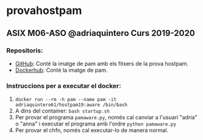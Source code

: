 # provahostpam
## ASIX M06-ASO @adriaquintero Curs 2019-2020
### Repositoris:
- [GitHub](https://github.com/adriaquinterol/provahostpam): Conté la imatge de pam amb els fitxers de la prova hostpam.
- [Dockerhub](https://hub.docker.com/repository/docker/adriaquintero61/hostpam19): Conté la imatge de pam.

### Instruccions per a executar el docker:

1. `docker run --rm -h pam --name pam -it adriaquintero61/hostpam19:aware /bin/bash` 
2. A dins del container: `bash startup.sh`
3. Per provar el programa `pamaware.py`, només cal canviar a l'usuari "adria" o "anna" i executar el programa amb l'ordre `python pamaware.py`
4. Per provar el chfn, només cal executar-lo de manera normal.
